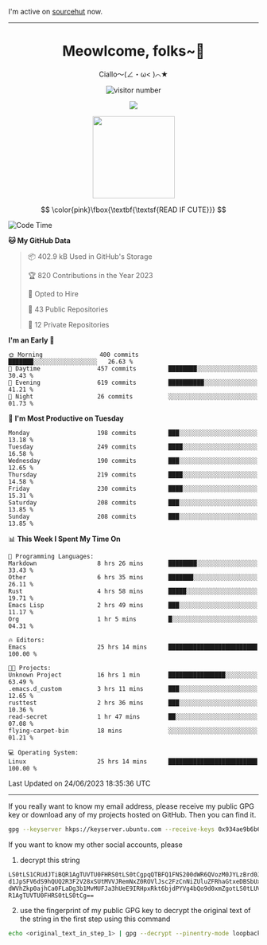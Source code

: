 I'm active on [sourcehut](https://sr.ht/~meow_king/) now. 

---

<div align="center">
  <h1>Meowlcome, folks~👋</h1>
  <p>Ciallo～(∠・ω< )⌒★</p>
</div>

<p align="center">
  <img src="https://count.getloli.com/get/@Ziqi-Yang?theme=rule34" alt="visitor number" />
</p>

<p align="center">
  <img src="https://skillicons.dev/icons?i=rust,c,py,flutter,go,java,js,bash,linux,emacs" />
</p>
<p align="center">
  <img height="165" src="https://github-readme-stats.vercel.app/api?username=Ziqi-Yang&show_icons=true&include_all_commits=true&hide_border=true" />
</p>

$$
\color{pink}\fbox{\textbf{\textsf{READ IF CUTE}}}
$$

<!--START_SECTION:waka-->
![Code Time](http://img.shields.io/badge/Code%20Time-1%2C256%20hrs%2014%20mins-blue)

**🐱 My GitHub Data** 

> 📦 402.9 kB Used in GitHub's Storage 
 > 
> 🏆 820 Contributions in the Year 2023
 > 
> 💼 Opted to Hire
 > 
> 📜 43 Public Repositories 
 > 
> 🔑 12 Private Repositories 
 > 
**I'm an Early 🐤** 

```text
🌞 Morning                400 commits         ███████░░░░░░░░░░░░░░░░░░   26.63 % 
🌆 Daytime                457 commits         ████████░░░░░░░░░░░░░░░░░   30.43 % 
🌃 Evening                619 commits         ██████████░░░░░░░░░░░░░░░   41.21 % 
🌙 Night                  26 commits          ░░░░░░░░░░░░░░░░░░░░░░░░░   01.73 % 
```
📅 **I'm Most Productive on Tuesday** 

```text
Monday                   198 commits         ███░░░░░░░░░░░░░░░░░░░░░░   13.18 % 
Tuesday                  249 commits         ████░░░░░░░░░░░░░░░░░░░░░   16.58 % 
Wednesday                190 commits         ███░░░░░░░░░░░░░░░░░░░░░░   12.65 % 
Thursday                 219 commits         ████░░░░░░░░░░░░░░░░░░░░░   14.58 % 
Friday                   230 commits         ████░░░░░░░░░░░░░░░░░░░░░   15.31 % 
Saturday                 208 commits         ███░░░░░░░░░░░░░░░░░░░░░░   13.85 % 
Sunday                   208 commits         ███░░░░░░░░░░░░░░░░░░░░░░   13.85 % 
```


📊 **This Week I Spent My Time On** 

```text
💬 Programming Languages: 
Markdown                 8 hrs 26 mins       ████████░░░░░░░░░░░░░░░░░   33.43 % 
Other                    6 hrs 35 mins       ███████░░░░░░░░░░░░░░░░░░   26.11 % 
Rust                     4 hrs 58 mins       █████░░░░░░░░░░░░░░░░░░░░   19.71 % 
Emacs Lisp               2 hrs 49 mins       ███░░░░░░░░░░░░░░░░░░░░░░   11.17 % 
Org                      1 hr 5 mins         █░░░░░░░░░░░░░░░░░░░░░░░░   04.31 % 

🔥 Editors: 
Emacs                    25 hrs 14 mins      █████████████████████████   100.00 % 

🐱‍💻 Projects: 
Unknown Project          16 hrs 1 min        ████████████████░░░░░░░░░   63.49 % 
.emacs.d_custom          3 hrs 11 mins       ███░░░░░░░░░░░░░░░░░░░░░░   12.65 % 
rusttest                 2 hrs 36 mins       ███░░░░░░░░░░░░░░░░░░░░░░   10.36 % 
read-secret              1 hr 47 mins        ██░░░░░░░░░░░░░░░░░░░░░░░   07.08 % 
flying-carpet-bin        18 mins             ░░░░░░░░░░░░░░░░░░░░░░░░░   01.21 % 

💻 Operating System: 
Linux                    25 hrs 14 mins      █████████████████████████   100.00 % 
```


 Last Updated on 24/06/2023 18:35:36 UTC
<!--END_SECTION:waka-->

-----

If you really want to know my email address, please receive my public GPG key or download any of my projects hosted on GitHub. Then you can find it. 
```bash
gpg --keyserver hkps://keyserver.ubuntu.com --receive-keys 0x934ae9b6b6e9ff34
```
If you want to know my other social accounts, please
1) decrypt this string
```
LS0tLS1CRUdJTiBQR1AgTUVTU0FHRS0tLS0tCgpqQTBFQ1FNS200dWR6QVozM0JYLzBrd0JNU0Ru
d1JpSFV6dS9hQUQ2R3F2V28xSUtMVVJRemNxZ0ROVlJsc2FzCnNiZUluZFRhaGtxeDBSbUxEajVq
dWVhZkp0ajhCa0FLaDg3b1MvMUFJa3hUeE9IRHpxRkt6bjdPYVg4bQo9d0xmZgotLS0tLUVORCBQ
R1AgTUVTU0FHRS0tLS0tCg==
```
2) use the fingerprint of my public GPG key to decrypt the original text of the string in the first step using this command
```bash
echo <original_text_in_step_1> | gpg --decrypt --pinentry-mode loopback --armor
```


